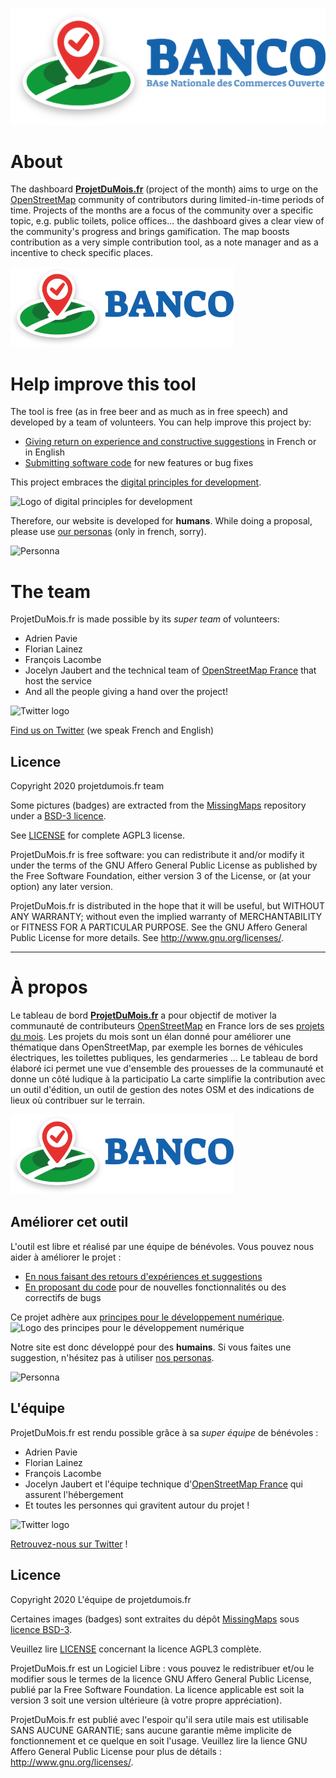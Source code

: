 ![Projet du mois](/website/images/logo.png)

# About
The dashboard __[ProjetDuMois.fr](https://projetdumois.fr)__ (project of the month) aims to urge on the [OpenStreetMap](https://openstreetmap.org) community of contributors during limited-in-time periods of time. Projects of the months are a focus of the community over a specific topic, e.g. public toilets, police offices... the dashboard gives a clear view of the community's progress and brings gamification. The map boosts contribution as a very simple contribution tool, as a note manager and as a incentive to check specific places.

![Projet du mois](/website/images/logo_mini.png)

# Help improve this tool

The tool is free (as in free beer and as much as in free speech) and developed by a team of volunteers. You can help improve this project by:
* [Giving return on experience and constructive suggestions](https://github.com/vdct/ProjetDuMois/issues) in French or in English
* [Submitting software code](DEVELOP.md) for new features or bug fixes

This project embraces the [digital principles for development](https://digitalprinciples.org/).

![Logo of digital principles for development](/website/images/pdd-en.png)

Therefore, our website is developed for __humans__.
While doing a proposal, please use [our personas](https://github.com/vdct/ProjetDuMois/issues/66) (only in french, sorry).

![Personna](/website/images/personna_h.png)

# The team
ProjetDuMois.fr is made possible by its _super team_ of volunteers:

* Adrien Pavie
* Florian Lainez
* François Lacombe
* Jocelyn Jaubert and the technical team of [OpenStreetMap France](https://openstreetmap.fr) that host the service
* And all the people giving a hand over the project!

![Twitter logo](/website/images/twitter.png)

[Find us on Twitter](https://twitter.com/projetdumois) (we speak French and English)

## Licence

Copyright 2020 projetdumois.fr team

Some pictures (badges) are extracted from the [MissingMaps](https://github.com/MissingMaps/users) repository under a [BSD-3 licence](https://github.com/MissingMaps/users/blob/master/LICENSE).

See [LICENSE](LICENSE.txt) for complete AGPL3 license.


ProjetDuMois.fr is free software: you can redistribute it and/or modify it under the terms of the GNU Affero General Public License as published by the Free Software Foundation, either version 3 of the License, or (at your option) any later version.

ProjetDuMois.fr is distributed in the hope that it will be useful, but WITHOUT ANY WARRANTY; without even the implied warranty of MERCHANTABILITY or FITNESS FOR A PARTICULAR PURPOSE.  See the GNU Affero General Public License for more details. See http://www.gnu.org/licenses/.


-----

# À propos

Le tableau de bord __[ProjetDuMois.fr](https://projetdumois.fr)__ a pour objectif de motiver la communauté de contributeurs [OpenStreetMap](https://openstreetmap.fr) en France lors de ses [projets du mois](https://wiki.openstreetmap.org/wiki/FR:Project_of_the_month). Les projets du mois sont un élan donné pour améliorer une thématique dans OpenStreetMap, par exemple les bornes de véhicules électriques, les toilettes publiques, les gendarmeries ... Le tableau de bord élaboré ici permet une vue d'ensemble des prouesses de la communauté et donne un côté ludique à la participatio
La carte simplifie la contribution avec un outil d'édition, un outil de gestion des notes OSM et des indications de lieux où contribuer sur le terrain.

![Projet du mois](/website/images/logo_mini.png)


## Améliorer cet outil

L'outil est libre et réalisé par une équipe de bénévoles. Vous pouvez nous aider à améliorer le projet :

* [En nous faisant des retours d'expériences et suggestions](https://github.com/vdct/ProjetDuMois/issues)
* [En proposant du code](DEVELOP.md) pour de nouvelles fonctionnalités ou des correctifs de bugs

Ce projet adhère aux [principes pour le développement numérique](https://digitalprinciples.org/).
![Logo des principes pour le développement numérique](/website/images/pdd.png)

Notre site est donc développé pour des __humains__.
Si vous faites une suggestion, n'hésitez pas à utiliser [nos personas](https://github.com/vdct/ProjetDuMois/issues/66).

![Personna](/website/images/personna_f.png)

## L'équipe

ProjetDuMois.fr est rendu possible grâce à sa _super équipe_ de bénévoles :

* Adrien Pavie
* Florian Lainez
* François Lacombe
* Jocelyn Jaubert et l'équipe technique d'[OpenStreetMap France](https://openstreetmap.fr) qui assurent l'hébergement
* Et toutes les personnes qui gravitent autour du projet !

![Twitter logo](/website/images/twitter.png)

[Retrouvez-nous sur Twitter](https://twitter.com/projetdumois) !


## Licence

Copyright 2020 L'équipe de projetdumois.fr

Certaines images (badges) sont extraites du dépôt [MissingMaps](https://github.com/MissingMaps/users) sous [licence BSD-3](https://github.com/MissingMaps/users/blob/master/LICENSE).

Veuillez lire [LICENSE](LICENSE.txt) concernant la licence AGPL3 complète.


ProjetDuMois.fr est un Logiciel Libre : vous pouvez le redistribuer et/ou le modifier sous le termes de la licence GNU Affero General Public License, publié par la Free Software Foundation. La licence applicable est soit la version 3 soit une version ultérieure (à votre propre appréciation).

ProjetDuMois.fr est publié avec l'espoir qu'il sera utile mais est utilisable SANS AUCUNE GARANTIE; sans aucune garantie même implicite de fonctionnement et ce quelque en soit l'usage. Veuillez lire la lience GNU Affero General Public License pour plus de détails : http://www.gnu.org/licenses/.
